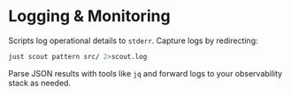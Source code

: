 # Logging & Monitoring

Scripts log operational details to `stderr`. Capture logs by redirecting:

```bash
just scout pattern src/ 2>scout.log
```

Parse JSON results with tools like `jq` and forward logs to your observability stack as needed.

